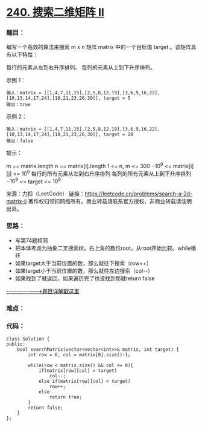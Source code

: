 # [240. 搜索二维矩阵 II](https://leetcode.cn/problems/search-a-2d-matrix-ii/)
### 题目：
编写一个高效的算法来搜索 m x n 矩阵 matrix 中的一个目标值 target 。该矩阵具有以下特性：

每行的元素从左到右升序排列。
每列的元素从上到下升序排列。
 

示例 1：
```
输入：matrix = [[1,4,7,11,15],[2,5,8,12,19],[3,6,9,16,22],[10,13,14,17,24],[18,21,23,26,30]], target = 5
输出：true
```
示例 2：
```
输入：matrix = [[1,4,7,11,15],[2,5,8,12,19],[3,6,9,16,22],[10,13,14,17,24],[18,21,23,26,30]], target = 20
输出：false
```

提示：

m == matrix.length
n == matrix[i].length
1 <= n, m <= 300
$-10^9$ <= matrix[i][j] <= $10^9$
每行的所有元素从左到右升序排列
每列的所有元素从上到下升序排列
$-10^9$ <= target <= $10^9$

来源：力扣（LeetCode）
链接：https://leetcode.cn/problems/search-a-2d-matrix-ii
著作权归领扣网络所有。商业转载请联系官方授权，非商业转载请注明出处。

### 思路：
- 与第74题相同
- 把本体考虑为抽象二叉搜索树。右上角的数位root，从root开始比较。while循环
- 如果target大于当前位置的数，那么就往下搜索（row++）
- 如果target小于当前位置的数，那么就往左边搜索（col--）
- 如果找到了就返回，如果遍历完了也没找到那就return false

[------------>题目详解戳这里]()
### 难点：


### 代码：  
```
class Solution {
public:
    bool searchMatrix(vector<vector<int>>& matrix, int target) {
        int row = 0, col = matrix[0].size()-1;

        while(row < matrix.size() && col >= 0){
            if(matrix[row][col] > target)
                col--;
            else if(matrix[row][col] < target)
                row++;
            else 
                return true;
        }
        return false;
    }
};
```


